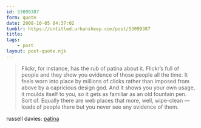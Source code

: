 ```yaml
---
id: 53099387
form: quote
date: 2008-10-05 04:37:02
tumblr: https://untitled.urbansheep.com/post/53099387
title: 
tags:
    - post
layout: post-quote.njk
---
```


<blockquote>
Flickr, for instance, has the rub of patina about it. Flickr&rsquo;s full of people and they show you evidence of those people all the time. It feels worn into place by millions of clicks rather than imposed from above by a capricious design god. And it shows you your own usage, it moulds itself to you, so it gets as familiar as an old fountain pen. Sort of. Equally there are web places that more, well, wipe-clean — loads of people there but you never see any evidence of them.
</blockquote>

russell davies: <a href="http://russelldavies.typepad.com/planning/2008/09/patina.html">patina</a>
